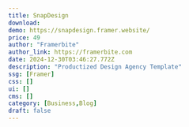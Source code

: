 ```yaml
---
title: SnapDesign
download:
demo: https://snapdesign.framer.website/
price: 49
author: "Framerbite"
author_link: https://framerbite.com
date: 2024-12-30T03:46:27.772Z
description: "Productized Design Agency Template"
ssg: [Framer]
css: []
ui: []
cms: []
category: [Business,Blog]
draft: false
---
```

